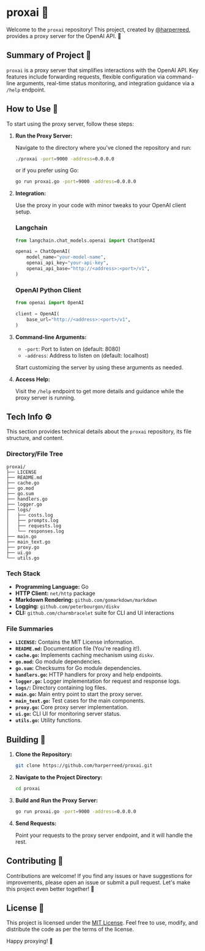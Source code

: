 # proxai 🐨

Welcome to the `proxai` repository! This project, created by [@harperreed](https://github.com/harperreed), provides a proxy server for the OpenAI API. 🚀

## Summary of Project 📜

`proxai` is a proxy server that simplifies interactions with the OpenAI API. Key features include forwarding requests, flexible configuration via command-line arguments, real-time status monitoring, and integration guidance via a `/help` endpoint.

## How to Use 🤖

To start using the proxy server, follow these steps:

1. **Run the Proxy Server:**

    Navigate to the directory where you've cloned the repository and run:

    ```sh
    ./proxai -port=9000 -address=0.0.0.0
    ```

    or if you prefer using Go:

    ```sh
    go run proxai.go -port=9000 -address=0.0.0.0
    ```

2. **Integration:**

   Use the proxy in your code with minor tweaks to your OpenAI client setup.

    ### Langchain

    ```python
    from langchain.chat_models.openai import ChatOpenAI

    openai = ChatOpenAI(
        model_name="your-model-name",
        openai_api_key="your-api-key",
        openai_api_base="http://<address>:<port>/v1",
    )
    ```

    ### OpenAI Python Client

    ```python
    from openai import OpenAI

    client = OpenAI(
        base_url="http://<address>:<port>/v1",
    )
    ```

3. **Command-line Arguments:**

    - `-port`: Port to listen on (default: 8080)
    - `-address`: Address to listen on (default: localhost)

    Start customizing the server by using these arguments as needed.

4. **Access Help:**

   Visit the `/help` endpoint to get more details and guidance while the proxy server is running.

## Tech Info ⚙️

This section provides technical details about the `proxai` repository, its file structure, and content.

### Directory/File Tree

```
proxai/
├── LICENSE
├── README.md
├── cache.go
├── go.mod
├── go.sum
├── handlers.go
├── logger.go
├── logs/
│   ├── costs.log
│   ├── prompts.log
│   ├── requests.log
│   └── responses.log
├── main.go
├── main_text.go
├── proxy.go
├── ui.go
└── utils.go
```

### Tech Stack

- **Programming Language:** Go
- **HTTP Client:** `net/http` package
- **Markdown Rendering:** `github.com/gomarkdown/markdown`
- **Logging:** `github.com/peterbourgon/diskv`
- **CLI:** `github.com/charmbracelet` suite for CLI and UI interactions

### File Summaries

- **`LICENSE`:** Contains the MIT License information.
- **`README.md`:** Documentation file (You're reading it!).
- **`cache.go`:** Implements caching mechanism using `diskv`.
- **`go.mod`:** Go module dependencies.
- **`go.sum`:** Checksums for Go module dependencies.
- **`handlers.go`:** HTTP handlers for proxy and help endpoints.
- **`logger.go`:** Logger implementation for request and response logs.
- **`logs/`:** Directory containing log files.
- **`main.go`:** Main entry point to start the proxy server.
- **`main_text.go`:** Test cases for the main components.
- **`proxy.go`:** Core proxy server implementation.
- **`ui.go`:** CLI UI for monitoring server status.
- **`utils.go`:** Utility functions.

## Building 🚀

1. **Clone the Repository:**

    ```sh
    git clone https://github.com/harperreed/proxai.git
    ```

2. **Navigate to the Project Directory:**

    ```sh
    cd proxai
    ```

3. **Build and Run the Proxy Server:**

    ```sh
    go run proxai.go -port=9000 -address=0.0.0.0
    ```

4. **Send Requests:**

    Point your requests to the proxy server endpoint, and it will handle the rest.

## Contributing 🤝

Contributions are welcome! If you find any issues or have suggestions for improvements, please open an issue or submit a pull request. Let's make this project even better together! 💪

## License 📜

This project is licensed under the [MIT License](https://github.com/harperreed/proxai/blob/main/LICENSE). Feel free to use, modify, and distribute the code as per the terms of the license.

Happy proxying! 🎉
